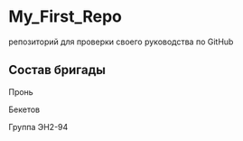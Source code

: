 # My_First_Repo
репозиторий для проверки своего руководства по GitHub

## Состав бригады
Пронь

Бекетов

Группа ЭН2-94
